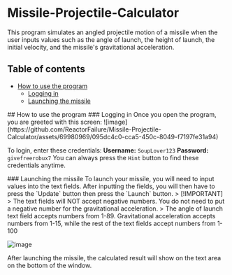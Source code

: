 # Missile-Projectile-Calculator
This program simulates an angled projectile motion of a missile when the user inputs values such as the angle of launch, the height of launch, the initial velocity, and the missile's gravitational acceleration.

## Table of contents
<!--ts-->
  * [How to use the program](#how-to-use-program)
    * [Logging in](#logging-in)
    * [Launching the missile](#launching-missile)
<!--te-->

<a name="how-to-use-program">
## How to use the program

<a name="logging-in">
### Logging in 
Once you open the program, you are greeted with this screen:
![image](https://github.com/ReactorFailure/Missile-Projectile-Calculator/assets/69980969/095dc4c0-cca5-450c-8049-f7197fe31a94)

To login, enter these credentials:
**Username:** `SoupLover123`
**Password:** `givefreerobux7`
You can always press the `Hint` button to find these credentials anytime.

<a name="launching-missile">
### Launching the missile
To launch your missile, you will need to input values into the text fields. After inputting the fields, you will then have to press the `Update` button then press the `Launch` button.
> [!IMPORTANT]
> The text fields will NOT accept negative numbers. You do not need to put a negative number for the gravitational acceleration.
> The angle of launch text field accepts numbers from 1-89. Gravitational acceleration accepts numbers from 1-15, while the rest of the text fields accept numbers from 1-100

![image](https://github.com/ReactorFailure/Missile-Projectile-Calculator/assets/69980969/7606f302-2735-4829-ac6f-bf47cffaa860)

After launching the missile, the calculated result will show on the text area on the bottom of the window.
